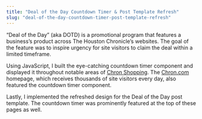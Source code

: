```yaml
---
title: "Deal of the Day Countdown Timer & Post Template Refresh"
slug: "deal-of-the-day-countdown-timer-post-template-refresh"
---
```


“Deal of the Day” (aka DOTD) is a promotional program that features a business’s product across The Houston Chronicle’s websites. The goal of the feature was to inspire urgency for site visitors to claim the deal within a limited timeframe.

Using JavaScript, I built the eye-catching countdown timer component and displayed it throughout notable areas of [Chron Shopping](https://www.chron.com/shopping/). The [Chron.com](https://www.chron.com/) homepage, which receives thousands of site visitors every day, also featured the countdown timer component.

Lastly, I implemented the refreshed design for the Deal of the Day post template. The countdown timer was prominently featured at the top of these pages as well.
